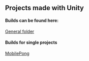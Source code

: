 ## **Projects made with Unity**

#### **Builds can be found here:**

[General folder](https://1drv.ms/f/s!Ag07iktTsq-k3xMV_CWE80R141ji)

#### **Builds for single projects**

[MobilePong](https://1drv.ms/f/s!Ag07iktTsq-k3xZV5B4nkrI5bseI)